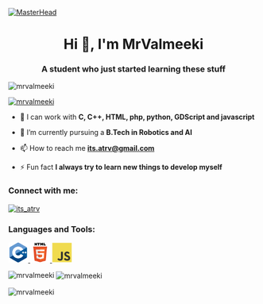 [![MasterHead](https://i.pinimg.com/originals/bd/56/5d/bd565dcc0a556add0b0a0ed6b26d686e.gif)](https://rishavchanda.io)


<h1 align="center">Hi 👋, I'm MrValmeeki</h1>
<h3 align="center">A student who just started learning these stuff</h3>

<p align="left"> <img src="https://komarev.com/ghpvc/?username=mrvalmeeki&label=Profile%20views&color=0e75b6&style=flat" alt="mrvalmeeki" /> </p>

<p align="left"> <a href="https://github.com/ryo-ma/github-profile-trophy"><img src="https://github-profile-trophy.vercel.app/?username=mrvalmeeki" alt="mrvalmeeki" /></a> </p>

- 🌱 I can work with **C, C++, HTML, php, python, GDScript and javascript**

- 🤝 I’m currently pursuing a **B.Tech in Robotics and AI**

- 📫 How to reach me **its.atrv@gmail.com**

- ⚡ Fun fact **I always try to learn new things to develop myself**

<h3 align="left">Connect with me:</h3>
<p align="left">
<a href="https://instagram.com/its_atrv" target="blank"><img align="center" src="https://raw.githubusercontent.com/rahuldkjain/github-profile-readme-generator/master/src/images/icons/Social/instagram.svg" alt="its_atrv" height="30" width="40" /></a>
</p>

<h3 align="left">Languages and Tools:</h3>
<p align="left"> <a href="https://www.w3schools.com/cpp/" target="_blank" rel="noreferrer"> <img src="https://raw.githubusercontent.com/devicons/devicon/master/icons/cplusplus/cplusplus-original.svg" alt="cplusplus" width="40" height="40"/> </a> <a href="https://www.w3.org/html/" target="_blank" rel="noreferrer"> <img src="https://raw.githubusercontent.com/devicons/devicon/master/icons/html5/html5-original-wordmark.svg" alt="html5" width="40" height="40"/> </a> <a href="https://developer.mozilla.org/en-US/docs/Web/JavaScript" target="_blank" rel="noreferrer"> <img src="https://raw.githubusercontent.com/devicons/devicon/master/icons/javascript/javascript-original.svg" alt="javascript" width="40" height="40"/> </a> </p>

<p><img align="left" src="https://github-readme-stats.vercel.app/api/top-langs?username=mrvalmeeki&show_icons=true&locale=en&layout=compact" alt="mrvalmeeki" /></p>

<p>&nbsp;<img align="center" src="https://github-readme-stats.vercel.app/api?username=mrvalmeeki&show_icons=true&locale=en" alt="mrvalmeeki" /></p>

<p><img align="center" src="https://github-readme-streak-stats.herokuapp.com/?user=mrvalmeeki&" alt="mrvalmeeki" /></p>

